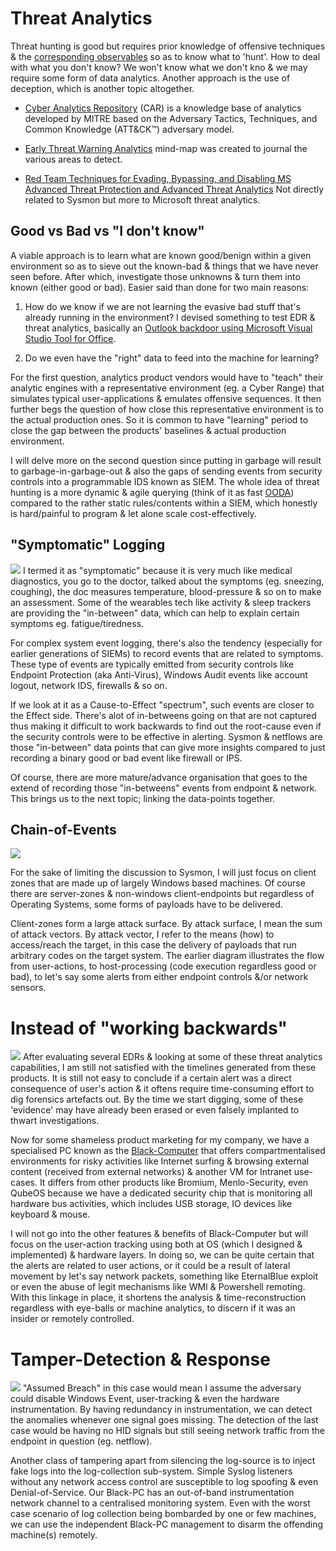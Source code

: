 # Threat Analytics
Threat hunting is good but requires prior knowledge of offensive techniques & the [corresponding observables](http://stixproject.github.io/documentation/concepts/composition/) so as to know what to 'hunt'. How to deal with what you don't know? We won't know what we don't kno & we may require some form of data analytics. Another approach is the use of deception, which is another topic altogether.

* [Cyber Analytics Repository](https://car.mitre.org/wiki/Main_Page) (CAR) is a knowledge base of analytics developed by MITRE based on the Adversary Tactics, Techniques, and Common Knowledge (ATT&CK™) adversary model.

* [Early Threat Warning Analytics](https://coggle.it/diagram/Wi9InZlx9wABS7-3/t/early-threat-warning-analytics/ca532fbf049b71fa2bb88d993e4c2641f87a9edec458c39bf14baca9bc67e682) mind-map was created to journal the various areas to detect.

* [Red Team Techniques for Evading, Bypassing, and Disabling MS
  Advanced Threat Protection and Advanced Threat Analytics](https://media.defcon.org/DEF%20CON%2025/DEF%20CON%2025%20presentations/DEFCON-25-Chris-Thompson-MS-Just-Gave-The-Blue-Teams-Tactical-Nukes.pdf) Not directly related to Sysmon but more to Microsoft threat analytics.

## Good vs Bad vs "I don't know"  
A viable approach is to learn what are known good/benign within a given environment so as to sieve out the known-bad & things that we have never seen before. After which, investigate those unknowns & turn them into known (either good or bad). Easier said than done for two main reasons:

1. How do we know if we are not learning the evasive bad stuff that's already running in the environment? I devised something to test EDR & threat analytics, basically an [Outlook backdoor using Microsoft Visual Studio Tool for Office](https://www.youtube.com/watch?v=e-rPstKk8rw).

2. Do we even have the "right" data to feed into the machine for learning? 

For the first question, analytics product vendors would have to "teach" their analytic engines with a representative environment (eg. a Cyber Range) that simulates typical user-applications & emulates offensive sequences. It then further begs the question of how close this representative environment is to the actual production ones. So it is common to have "learning" period to close the gap between the products' baselines & actual production environment.

I will delve more on the second question since putting in garbage will result to garbage-in-garbage-out & also the gaps of sending events from security controls into a programmable IDS known as SIEM. The whole idea of threat hunting is a more dynamic & agile querying (think of it as fast [OODA](https://en.wikipedia.org/wiki/OODA_loop)) compared to the rather static rules/contents within a SIEM, which honestly is hard/painful to program & let alone scale cost-effectively.

## "Symptomatic" Logging
![](symptomaticLogging.png)
I termed it as "symptomatic" because it is very much like medical diagnostics, you go to the doctor, talked about the symptoms (eg. sneezing, coughing), the doc measures temperature, blood-pressure & so on to make an assessment. Some of the wearables tech like activity & sleep trackers are providing the "in-between" data, which can help to explain certain symptoms eg. fatigue/tiredness.

For complex system event logging, there's also the tendency (especially for earlier generations of SIEMs) to record events that are related to symptoms. These type of events are typically emitted from security controls like Endpoint Protection (aka Anti-Virus), Windows Audit events like account logout, network IDS, firewalls & so on. 

If we look at it as a Cause-to-Effect "spectrum", such events are closer to the Effect side. There's alot of in-betweens going on that are not captured thus making it difficult to work backwards to find out the root-cause even if the security controls were to be effective in alerting. Sysmon & netflows are those "in-between" data points that can give more insights compared to just recording a binary good or bad event like firewall or IPS.

Of course, there are more mature/advance organisation that goes to the extend of recording those "in-betweens" events from endpoint & network. This brings us to the next topic; linking the data-points together.

## Chain-of-Events
![](chainOfEvents.png)

For the sake of limiting the discussion to Sysmon, I will just focus on client zones that are made up of largely Windows based machines. Of course there are server-zones & non-windows client-endpoints but regardless of Operating Systems, some forms of payloads have to be delivered. 

Client-zones form a large attack surface. By attack surface, I mean the sum of attack vectors. By attack vector, I refer to the means (how) to access/reach the target, in this case the delivery of payloads that run arbitrary codes on the target system. The earlier diagram illustrates the flow from user-actions, to host-processing (code execution regardless good or bad), to let's say some alerts from either endpoint controls &/or network sensors.

# Instead of "working backwards"
![](0C3F5E51-29A8-43C3-9B37-A2C15C13083E.png)
After evaluating several EDRs & looking at some of these threat analytics capabilities, I am still not satisfied with the timelines generated from these products. It is still not easy to conclude if a certain alert was a direct consequence of user's action & it oftens require time-consuming effort to dig forensics artefacts out. By the time we start digging, some of these 'evidence' may have already been erased or even falsely implanted to thwart investigations.

Now for some shameless product marketing for my company, we have a specialised PC known as the [Black-Computer](http://www.digisafe.com/products/trusted-workspace/black-computer/) that offers compartmentalised environments for risky activities like Internet surfing & browsing external content (received from external networks) & another VM for Intranet use-cases. It differs from other products like Bromium, Menlo-Security, even QubeOS because we have a dedicated security chip that is monitoring all hardware bus activities, which includes USB storage, IO devices like keyboard & mouse. 

I will not go into the other features & benefits of Black-Computer but will focus on the user-action tracking using both at OS (which I designed & implemented) & hardware layers. In doing so, we can be quite certain that the alerts are related to user actions, or it could be a result of lateral movement by let's say network packets, something like EternalBlue exploit or even the abuse of legit mechanisms like WMI & Powershell remoting. With this linkage in place, it shortens the analysis & time-reconstruction regardless with eye-balls or machine analytics, to discern if it was an insider or remotely controlled.

# Tamper-Detection & Response
![](D20ECC51-E132-4C25-ABEE-C3A4AF7548EF.png)
"Assumed Breach" in this case would mean I assume the adversary could disable Windows Event, user-tracking & even the hardware instrumentation. By having redundancy in instrumentation, we can detect the anomalies whenever one signal goes missing. The detection of the last case would be having no HID signals but still seeing network traffic from the endpoint in question (eg. netflow).

Another class of tampering apart from silencing the log-source is to inject fake logs into the log-collection sub-system. Simple Syslog listeners without any network access control are susceptible to log spoofing & even Denial-of-Service. Our Black-PC has an out-of-band instrumentation network channel to a centralised monitoring system. Even with the worst case scenario of log collection being bombarded by one or few machines, we can use the independent Black-PC management to disarm the offending machine(s) remotely.
